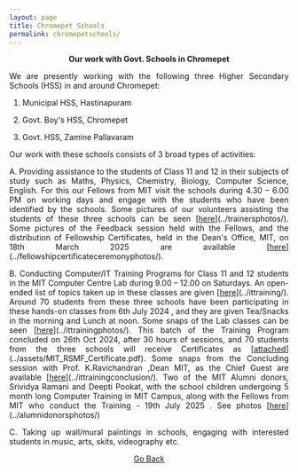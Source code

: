 ```yaml
---
layout: page
title: Chromepet Schools
permalink: chromepetschools/
---
```


<p style="text-align: center;"><strong>Our work with Govt. Schools in Chromepet</strong></p>

<p style="text-align:justify; text-justify: inter-word">We are presently working with the following three Higher Secondary Schools (HSS) in and around Chromepet:</p>

1. <p style="text-align:justify; text-justify: inter-word">Municipal HSS, Hastinapuram</p>
2. <p style="text-align:justify; text-justify: inter-word">Govt. Boy's HSS, Chromepet</p>
3. <p style="text-align:justify; text-justify: inter-word">Govt. HSS, Zamine Pallavaram</p>

<p style="text-align:justify; text-justify: inter-word">Our work with these schools consists of 3 broad types of activities:</p>

<p style="text-align:justify; text-justify: inter-word">A. Providing assistance to the students of Class 11 and 12 in their subjects of study such as Maths, Physics, Chemistry, Biology, Computer Science, English. For this our Fellows from MIT visit the schools during 4.30 – 6.00 PM on working days and engage with the students who have been identified by the schools. Some pictures of our volunteers assisting the students of these three schools can be seen [<span style="text-decoration: underline">here</span>](../trainersphotos/). Some pictures of the Feedback session held with the Fellows, and the distribution of Fellowship Certificates, held in the Dean's Office, MIT, on 18th March 2025 are available [<span style="text-decoration: underline">here</span>](../fellowshipcertificateceremonyphotos/).</p>

<p style="text-align:justify; text-justify: inter-word">B. Conducting Computer/IT Training Programs for Class 11 and 12 students in the MIT Computer Centre Lab during 9.00 – 12.00 on Saturdays. An open-ended list of topics taken up in these classes are given [<span style="text-decoration: underline">here</span>](../ittraining/). Around 70 students from these three schools have been participating in these hands-on classes from 6th July 2024 , and they are given Tea/Snacks in the morning and Lunch at noon. Some snaps of the Lab classes can be seen [<span style="text-decoration: underline">here</span>](../ittrainingphotos/). This batch of the Training Program concluded on 26th Oct 2024, after 30 hours of sessions, and 70 students from the three schools will receive Certificates as [<span style="text-decoration: underline">attached</span>](../assets/MIT_RSMF_Certificate.pdf). Some snaps from the Concluding session with Prof. K.Ravichandran ,Dean MIT, as the Chief Guest are available [<span style="text-decoration: underline">here</span>](../ittrainingconclusion/). Two of the MIT Alumni donors, Srividya Ramani and Deepti Pookat, with the school children undergoing  5 month long Computer Training in MIT Campus, along with the Fellows from MIT who conduct the Training - 19th July 2025 . See photos [<span style="text-decoration: underline">here</span>](../alumnidonorsphotos/)</p>

<p style="text-align:justify; text-justify: inter-word">C. Taking up wall/mural paintings in schools, engaging with interested students in music, arts, skits, videography etc.</p>

<p style="text-align: center;"><a href="#" onClick="history.go(-1)">Go Back</a></p>
